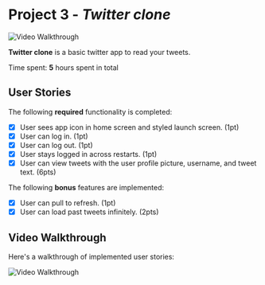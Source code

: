 # Project 3 - *Twitter clone*
<img src='http://i.imgur.com/link/to/your/gif/file.gif' title='Video Walkthrough' width='' alt='Video Walkthrough' />

**Twitter clone** is a basic twitter app to read your tweets.

Time spent: **5** hours spent in total

## User Stories

The following **required** functionality is completed:

- [x] User sees app icon in home screen and styled launch screen. (1pt)
- [x] User can log in. (1pt)
- [x] User can log out. (1pt)
- [x] User stays logged in across restarts. (1pt)
- [x] User can view tweets with the user profile picture, username, and tweet text. (6pts)

The following **bonus** features are implemented:

- [x] User can pull to refresh. (1pt)
- [x] User can load past tweets infinitely. (2pts)

## Video Walkthrough

Here's a walkthrough of implemented user stories:

<img src='https://media.giphy.com/media/rLiFabMvEjOswEHU9J/giphy.gif' title='Video Walkthrough' width='' alt='Video Walkthrough' />


